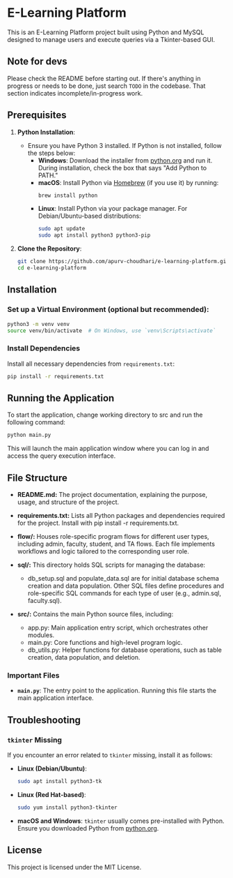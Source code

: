 # E-Learning Platform

This is an E-Learning Platform project built using Python and MySQL designed to manage users and execute queries via a Tkinter-based GUI.

## Note for devs
Please check the README before starting out. If there's anything in progress or needs to be done, just search `TODO` in the codebase. That section indicates incomplete/in-progress work.

## Prerequisites

1. **Python Installation**:
   - Ensure you have Python 3 installed. If Python is not installed, follow the steps below:
     - **Windows**: Download the installer from [python.org](https://www.python.org/downloads/) and run it. During installation, check the box that says "Add Python to PATH."
     - **macOS**: Install Python via [Homebrew](https://brew.sh/) (if you use it) by running:
       ```bash
       brew install python
       ```
     - **Linux**: Install Python via your package manager. For Debian/Ubuntu-based distributions:
       ```bash
       sudo apt update
       sudo apt install python3 python3-pip
       ```

2. **Clone the Repository**:
   ```bash
   git clone https://github.com/apurv-choudhari/e-learning-platform.git
   cd e-learning-platform

## Installation

### Set up a Virtual Environment (optional but recommended):

```bash
python3 -m venv venv
source venv/bin/activate  # On Windows, use `venv\Scripts\activate`
```

### Install Dependencies

Install all necessary dependencies from `requirements.txt`:

```bash
pip install -r requirements.txt
```

## Running the Application

To start the application, change working directory to src and run the following command:

```bash
python main.py
```

This will launch the main application window where you can log in and access the query execution interface.

## File Structure

- **README.md:** The project documentation, explaining the purpose, usage, and structure of the project.

- **requirements.txt:** Lists all Python packages and dependencies required for the project. Install with pip install -r requirements.txt.

- **flow/:** Houses role-specific program flows for different user types, including admin, faculty, student, and TA flows. Each file implements workflows and logic tailored to the corresponding user role.

- **sql/:** This directory holds SQL scripts for managing the database:
  - db_setup.sql and populate_data.sql are for initial database schema creation and data population. Other SQL files define procedures and role-specific SQL commands for each type of user (e.g., admin.sql, faculty.sql).

- **src/:** Contains the main Python source files, including:
  - app.py: Main application entry script, which orchestrates other modules.
  - main.py: Core functions and high-level program logic.
  - db_utils.py: Helper functions for database operations, such as table creation, data population, and deletion.

### Important Files

- **`main.py`**: The entry point to the application. Running this file starts the main application interface.

## Troubleshooting

### `tkinter` Missing
If you encounter an error related to `tkinter` missing, install it as follows:

- **Linux (Debian/Ubuntu)**:
  ```bash
  sudo apt install python3-tk
  ```

- **Linux (Red Hat-based)**:
  ```bash
  sudo yum install python3-tkinter
  ```

- **macOS and Windows**: `tkinter` usually comes pre-installed with Python. Ensure you downloaded Python from [python.org](https://www.python.org/downloads/).


## License

This project is licensed under the MIT License.
